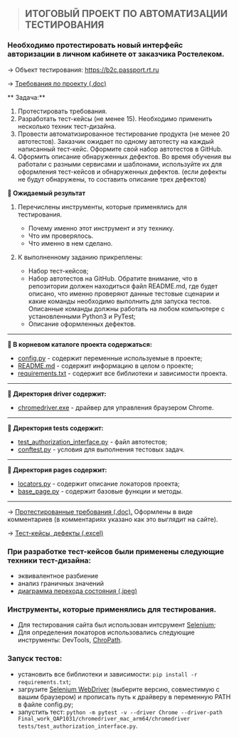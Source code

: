 >## ИТОГОВЫЙ ПРОЕКТ ПО АВТОМАТИЗАЦИИ ТЕСТИРОВАНИЯ

### Необходимо протестировать новый интерфейс авторизации в личном кабинете от заказчика Ростелеком.

→ Объект тестирования: https://b2c.passport.rt.ru


→ [Требования по проекту (.doc)](https://docs.google.com/document/d/16EDl8nK3VFl4S_qI33oK14_C5EkT_X6b/edit?usp=drive_link&ouid=112298827689842558654&rtpof=true&sd=true)


** Задача:**

1. Протестировать требования.
2. Разработать тест-кейсы (не менее 15). Необходимо применить несколько техник тест-дизайна.
3. Провести автоматизированное тестирование продукта (не менее 20 автотестов). Заказчик ожидает по одному автотесту на каждый написанный тест-кейс. Оформите свой набор автотестов в GitHub.
4. Оформить описание обнаруженных дефектов. Во время обучения вы работали с разными сервисами и шаблонами, используйте их для оформления тест-кейсов и обнаруженных дефектов. (если дефекты не будут обнаружены, то составить описание трех дефектов)

**:bookmark_tabs: Ожидаемый результат**

1. Перечислены инструменты, которые применялись для тестирования.

   * Почему именно этот инструмент и эту технику.
   * Что им проверялось.
   * Что именно в нем сделано.
   
2. К выполненному заданию прикреплены:

   * Набор тест-кейсов;
   * Набор автотестов на GitHub. Обратите внимание, что в репозитории должен находиться файл README.md, где будет описано, что именно проверяют данные тестовые сценарии и какие команды необходимо выполнить для запуска тестов. Описанные команды должны работать на любом компьютере с установленными Python3 и PyTest;
   * Описание оформленных дефектов.

***
**:bookmark_tabs: В корневом каталоге проекта содержаться:**
* [config.py](https://github.com/DenisZhutaev/Final_work_QAP1031/blob/master/config.py) - содержит переменные используемые в проекте;
* [README.md](https://github.com/DenisZhutaev/Final_work_QAP1031/blob/master/README.md) - содержит информацию в целом о проекте;
* [requirements.txt](https://github.com/DenisZhutaev/Final_work_QAP1031/blob/master/requirements.txt) - содержит все библиотеки и зависимости проекта.
***
**:bookmark_tabs: Директория driver содержит:**
* [chromedriver.exe](https://github.com/DenisZhutaev/Final_work_QAP1031/tree/master/chromedriver_mac_arm64) - драйвер для управления браузером Chrome.
***
**:bookmark_tabs: Директория tests содержит:**
* [test_authorization_interface.py](https://github.com/DenisZhutaev/Final_work_QAP1031/blob/master/tests/test_authorization_interface.py) - файл автотестов;
* [conftest.py](https://github.com/DenisZhutaev/Final_work_QAP1031/blob/master/tests/conftest.py) - условия для выполнения тестовых задач.
***
**:bookmark_tabs: Директория pages содержит:**
* [locators.py](https://github.com/DenisZhutaev/Final_work_QAP1031/blob/master/pages/locators.py) - содержит описание локаторов проекта;
* [base_page.py](https://github.com/DenisZhutaev/Final_work_QAP1031/blob/master/pages/base_page.py) - содержит базовые функции и методы.
***


→ [Протестированные требования (.doc).](https://docs.google.com/document/d/1q20CHFOwwqgoKHvqosaoz_u4j3vV0oIS/edit?usp=sharing&ouid=114302123057644378289&rtpof=true&sd=true) Оформлены в виде комментариев (в комментариях указано как это выглядит на сайте).


→ [Тест-кейсы, дефекты (.excel)](https://docs.google.com/spreadsheets/d/1fGk073nEOKP3DSvSIfBMxWeo6An3hhdhGz0LptoH-8g/edit?usp=sharing)

### При разработке тест-кейсов были применены следующие техники тест-дизайна: 
 
* эквивалентное разбиение
* анализ граничных значений
* [диаграмма перехода состояния (.jpeg)](https://drive.google.com/file/d/1EbByaysAoDMtZd6_pkDaaARC3j56-KKM/view?usp=sharing)


### Инструменты, которые применялись для тестирования.

* Для тестирования сайта был использован 
интсрумент [Selenium](https://www.selenium.dev/);
* Для определения локаторов использовались 
следующие инструменты: DevTools, [ChroPath](https://chrome.google.com/webstore/detail/chropath/ljngjbnaijcbncmcnjfhigebomdlkcjo). 

### Запуск тестов:
* установить все библиотеки и зависимости: `pip install -r requirements.txt`;
* загрузите [Selenium WebDriver](https://chromedriver.chromium.org/downloads) (выберите версию, совместимую с вашим браузером) и прописать путь к драйверу в переменную PATH в файле config.py;
* запустить тест: `python -m pytest -v --driver Chrome --driver-path Final_work_QAP1031/chromedriver_mac_arm64/chromedriver tests/test_authorization_interface.py`.



